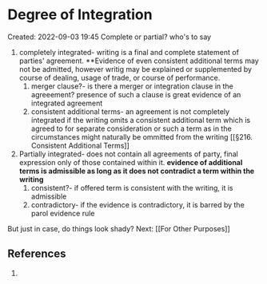 # Degree of Integration
Created: 2022-09-03 19:45
Complete or partial? who's to say

1. completely integrated- writing is a final and complete statement of parties' agreement. **Evidence of even consistent additional terms may not be admitted, however writig may be explained or supplemented by course of dealing, usage of trade, or course of performance.
	1. merger clause?- is there a merger or integration clause in the agreeement? presence of such a clause is great evidence of an integrated agreement
	2. consistent additional terms- an agreement is not completely integrated if the writing omits a consistent additional term which is agreed to for separate consideration or such a term as in the circumstances might naturally be ommitted from the writing [[§216. Consistent Additional Terms]]
2. Partially integrated- does not contain all agreements of party, final expression only of those contained within it. **evidence of additional terms is admissible as long as it does not contradict a term within the writing**
	1. consistent?- if offered term is consistent with the writing, it is admissible
	2. contradictory- if the evidence is contradictory, it is barred by the parol evidence rule

But just in case, do things look shady? Next: [[For Other Purposes]]



## References

1. 